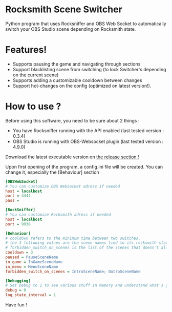 # Rocksmith Scene Switcher

Python program that uses Rocksniffer and OBS Web Socket to automatically switch your OBS Studio scene depending on Rocksmith state.

# Features!

  - Supports pausing the game and navigating through sections
  - Support blacklisting scene from switching (to lock Switcher's depending on the current scene)
  - Supports adding a customizable cooldown between changes
  - Support hot-changes on the config (optimized on latest version!).

# How to use ? 

Before using this software, you need to be sure about 2 things : 
- You have Rocksniffer running with the API enabled (last tested version : 0.3.4)
- OBS Studio is running with OBS-Websocket plugin (last tested version : 4.9.0)



Download the latest executable version on [the release section !](https://github.com/Warths/Rocksmith-Scene-Switcher/releases)

Upon first opening of the program, a config.ini file will be created. You can change it, especially the [Behaviour] section


```ini
[OBSWebSocket]
# You can customize OBS WebSocket adress if needed 
host = localhost
port = 4444
pass = 

[RockSniffer]
# You can customize Rocksmith adress if needed 
host = localhost
port = 9938

[Behaviour]
# cooldown refers to the minimum time between two switches. 
# the 3 following values are the scene names tied to its rocksmith state 
# forbidden_switch_on_scenes is the list of the scenes that doesn't allow for automatic changes once inside
cooldown = 3
paused = PauseSceneName
in_game = InGameSceneName
in_menu = MenuSceneName
forbidden_switch_on_scenes = IntroSceneName; OutroSceneName

[Debugging]
# Set Debug to 1 to see various stuff in memory and understand what's going wrong
debug = 0
log_state_interval = 1

```

Have fun !
